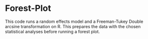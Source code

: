 # Forest-Plot
This code runs a random effects model and a Freeman-Tukey Double arcsine transformation on R. This prepares the data with the chosen statistical analyses before running a forest plot.
